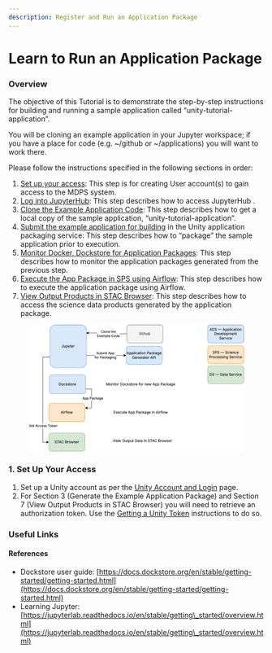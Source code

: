 ```yaml
---
description: Register and Run an Application Package
---
```


# Learn to Run an Application Package

### Overview

The objective of this Tutorial is to demonstrate the step-by-step instructions for building and running a sample application called “unity-tutorial-application”.&#x20;

You will be cloning an example application in your Jupyter workspace; if you have a place for code (e.g. \~/github or \~/applications) you will want to work there.

Please follow the instructions specified in the following sections in order:

1. [Set up your access](./#id-1.-set-up-your-access): This step is for creating User account(s) to gain access to the MDPS system.
2. [Log into JupyterHub](log-in-to-jupyter-hub.md): This step describes how to access JupyterHub  .
3. [Clone the Example Application Code](clone-the-example-application-code.md): This step describes how to get a local copy of the sample application, “unity-tutorial-application”.
4. [Submit the example application for building](submit-the-app-package-to-the-application-package-generator.md) in the Unity application packaging service: This step describes how to “package” the sample application prior to execution.
5. [Monitor Docker, Dockstore for Application Packages](monitor-the-app-package-generation-process.md): This step describes how to monitor the application packages generated from the previous step.
6. [Execute the App Package in SPS using Airflow](execute-the-app-package-using-airflow.md): This step describes how to execute the application package using Airflow.
7. [View Output Products in STAC Browser](view-output-products-in-stac-browser.md): This step describes how to access the science data products generated by the application package.

<figure><img src="../../../.gitbook/assets/unity-getting-started-overview.drawio.png" alt=""><figcaption></figcaption></figure>

### 1. Set Up Your Access

1. Set up a Unity account as per the [Unity Account and Login](../../unity-account-and-login.md) page.
2. For Section 3 (Generate the Example Application Package) and Section 7 (View Output Products in STAC Browser) you will need to retrieve an authorization token. Use the [Getting a Unity Token](getting-a-unity-token.md) instructions to do so.

### Useful Links

#### References

* Dockstore user guide: [https://docs.dockstore.org/en/stable/getting-started/getting-started.html](https://docs.dockstore.org/en/stable/getting-started/getting-started.html)
* Learning Jupyter: [https://jupyterlab.readthedocs.io/en/stable/getting\_started/overview.html](https://jupyterlab.readthedocs.io/en/stable/getting\_started/overview.html)

